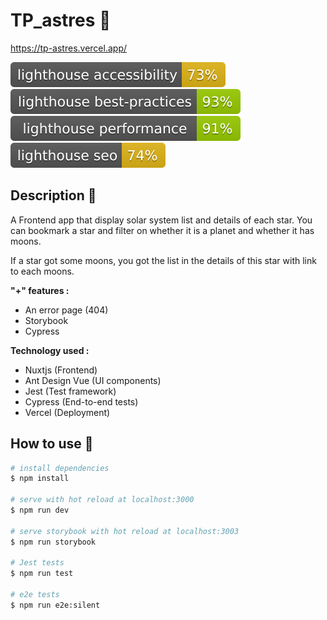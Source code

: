 # TP_astres 🌠

https://tp-astres.vercel.app/

![Lighthouse Accessibility Badge](./assets/badge/lighthouse_accessibility.svg)
![Lighthouse Best Practices Badge](./assets/badge/lighthouse_best-practices.svg)
![Lighthouse Performance Badge](./assets/badge/lighthouse_performance.svg)
![Lighthouse SEO Badge](./assets/badge/lighthouse_seo.svg)

## Description 📝

A Frontend app that display solar system list and details of each star. You can bookmark a star and filter on whether it is a planet and whether it has moons.

If a star got some moons, you got the list in the details of this star with link to each moons.

**"+" features :**

- An error page (404)
- Storybook
- Cypress

**Technology used :**

- Nuxtjs (Frontend)
- Ant Design Vue (UI components)
- Jest (Test framework)
- Cypress (End-to-end tests)
- Vercel (Deployment)

## How to use 🔧

```bash
# install dependencies
$ npm install

# serve with hot reload at localhost:3000
$ npm run dev

# serve storybook with hot reload at localhost:3003
$ npm run storybook

# Jest tests
$ npm run test

# e2e tests
$ npm run e2e:silent
```
